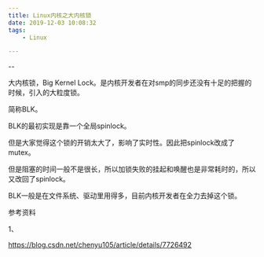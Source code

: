```yaml
---
title: Linux内核之大内核锁
date: 2019-12-03 10:08:32
tags:
	- Linux

---
```


--

大内核锁，Big Kernel Lock。是内核开发者在对smp的同步还没有十足的把握的时候，引入的大粒度锁。

简称BLK。

BLK的最初实现是靠一个全局spinlock。

但是大家觉得这个锁的开销太大了，影响了实时性。因此把spinlock改成了mutex。

但是阻塞的时间一般不是很长，所以加锁失败的挂起和唤醒也是非常耗时的，所以又改回了spinlock。

BLK一般是在文件系统、驱动里用得多，目前内核开发者在全力去掉这个锁。





参考资料

1、

https://blog.csdn.net/chenyu105/article/details/7726492